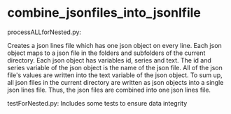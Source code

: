 # combine_jsonfiles_into_jsonlfile

processALLforNested.py:

Creates a json lines file which has one json object on every line.
Each json object maps to a json file in the folders and subfolders of the current directory.
Each json object has variables id, series and text.
The id and series variable of the json object is the name of the json file.
All of the json file's values are written into the text variable of the json object.
To sum up, all json files in the current directory are written as json objects into a single json lines file.
Thus, the json files are combined into one json lines file.

testForNested.py:
Includes some tests to ensure data integrity
